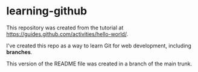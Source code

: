 # learning-github

This repository was created from the tutorial at https://guides.github.com/activities/hello-world/.

I've created this repo as a way to learn Git for web development, including **branches**.

This version of the README file was created in a branch of the main trunk.
